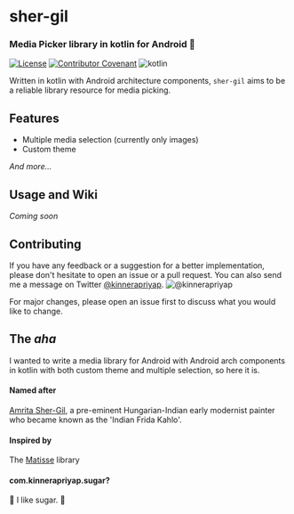 # sher-gil
### Media Picker library in kotlin for Android 🥳
[![License](https://img.shields.io/badge/License-Apache%202.0-blue.svg)](https://opensource.org/licenses/Apache-2.0)
[![Contributor Covenant](https://img.shields.io/badge/Contributor%20Covenant-v2.0%20adopted-ff69b4.svg)](code_of_conduct.md)
![kotlin](https://img.shields.io/badge/language-kotlin-orange)

Written in kotlin with Android architecture components, `sher-gil` aims to be a reliable library resource for media picking.

## Features

* Multiple media selection (currently only images)
* Custom theme

*And more...*

## Usage and Wiki

*Coming soon*

## Contributing

If you have any feedback or a suggestion for a better implementation, please don't hesitate to open an issue or a pull request. You can also send me a message on Twitter [@kinnerapriyap](https://twitter.com/kinnerapriyap). ![@kinnerapriyap](https://img.shields.io/twitter/url?style=social&url=https%3A%2F%2Ftwitter.com%2Fkinnerapriyap)

For major changes, please open an issue first to discuss what you would like to change.

## The *aha*

I wanted to write a media library for Android with Android arch components in kotlin with both custom theme and multiple selection, so here it is.

#### Named after 
[Amrita Sher-Gil](https://artsandculture.google.com/entity/amrita-sher-gil/m09sphm?categoryId=artist&hl=en), a pre-eminent Hungarian-Indian early modernist painter who became known as the 'Indian Frida Kahlo'.

#### Inspired by 
The [Matisse](https://github.com/zhihu/Matisse) library

#### com.kinnerapriyap.sugar?
🍭 I like sugar. 🍭
